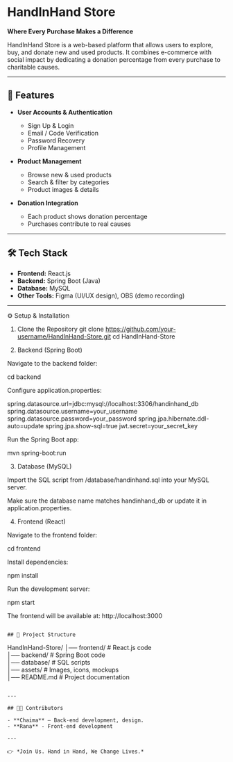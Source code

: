 # HandInHand Store

**Where Every Purchase Makes a Difference**  

HandInHand Store is a web-based platform that allows users to explore, buy, and donate new and used products. It combines e-commerce with social impact by dedicating a donation percentage from every purchase to charitable causes.  

---

## 🚀 Features  

- **User Accounts & Authentication**  
  - Sign Up & Login  
  - Email / Code Verification  
  - Password Recovery  
  - Profile Management  

- **Product Management**  
  - Browse new & used products  
  - Search & filter by categories  
  - Product images & details  

- **Donation Integration**  
  - Each product shows donation percentage  
  - Purchases contribute to real causes  

---

## 🛠️ Tech Stack  

- **Frontend:** React.js  
- **Backend:** Spring Boot (Java)  
- **Database:** MySQL   
- **Other Tools:** Figma (UI/UX design), OBS (demo recording)  

---

⚙️ Setup & Installation
1. Clone the Repository
git clone https://github.com/your-username/HandInHand-Store.git
cd HandInHand-Store

2. Backend (Spring Boot)

Navigate to the backend folder:

cd backend

Configure application.properties:

spring.datasource.url=jdbc:mysql://localhost:3306/handinhand_db
spring.datasource.username=your_username
spring.datasource.password=your_password
spring.jpa.hibernate.ddl-auto=update
spring.jpa.show-sql=true
jwt.secret=your_secret_key


Run the Spring Boot app:

mvn spring-boot:run

3. Database (MySQL)

Import the SQL script from /database/handinhand.sql into your MySQL server.

Make sure the database name matches handinhand_db or update it in application.properties.

4. Frontend (React)

Navigate to the frontend folder:

cd frontend


Install dependencies:

npm install


Run the development server:

npm start


The frontend will be available at:
http://localhost:3000

```

## 📂 Project Structure  

```
HandInHand-Store/
│── frontend/       # React.js code  
│── backend/        # Spring Boot code  
│── database/       # SQL scripts  
│── assets/         # Images, icons, mockups  
│── README.md       # Project documentation  
```

---

## 👩‍💻 Contributors  

- **Chaima** – Back-end development, design.
- **Rana** - Front-end development

---

👉 *Join Us. Hand in Hand, We Change Lives.*  
